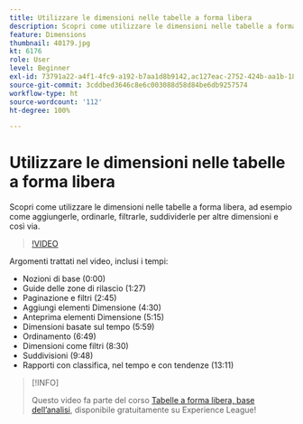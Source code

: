 ```yaml
---
title: Utilizzare le dimensioni nelle tabelle a forma libera
description: Scopri come utilizzare le dimensioni nelle tabelle a forma libera, ad esempio come aggiungerle, ordinarle, filtrarle, suddividerle per altre dimensioni e così via.
feature: Dimensions
thumbnail: 40179.jpg
kt: 6176
role: User
level: Beginner
exl-id: 73791a22-a4f1-4fc9-a192-b7aa1d8b9142,ac127eac-2752-424b-aa1b-18a9688d42db
source-git-commit: 3cddbed3646c8e6c003088d58d84be6db9257574
workflow-type: ht
source-wordcount: '112'
ht-degree: 100%

---
```


# Utilizzare le dimensioni nelle tabelle a forma libera

Scopri come utilizzare le dimensioni nelle tabelle a forma libera, ad esempio come aggiungerle, ordinarle, filtrarle, suddividerle per altre dimensioni e così via.

>[!VIDEO](https://video.tv.adobe.com/v/40179/?quality=12&learn=on)

Argomenti trattati nel video, inclusi i tempi:

* Nozioni di base (0:00)
* Guide delle zone di rilascio (1:27)
* Paginazione e filtri (2:45)
* Aggiungi elementi Dimensione (4:30)
* Anteprima elementi Dimensione (5:15)
* Dimensioni basate sul tempo (5:59)
* Ordinamento (6:49)
* Dimensioni come filtri (8:30)
* Suddivisioni (9:48)
* Rapporti con classifica, nel tempo e con tendenze (13:11)

>[!INFO]
>
> Questo video fa parte del corso [Tabelle a forma libera, base dell’analisi](https://experienceleague.adobe.com/?recommended=Analytics-U-1-2020.3&amp;lang=it), disponibile gratuitamente su Experience League!
